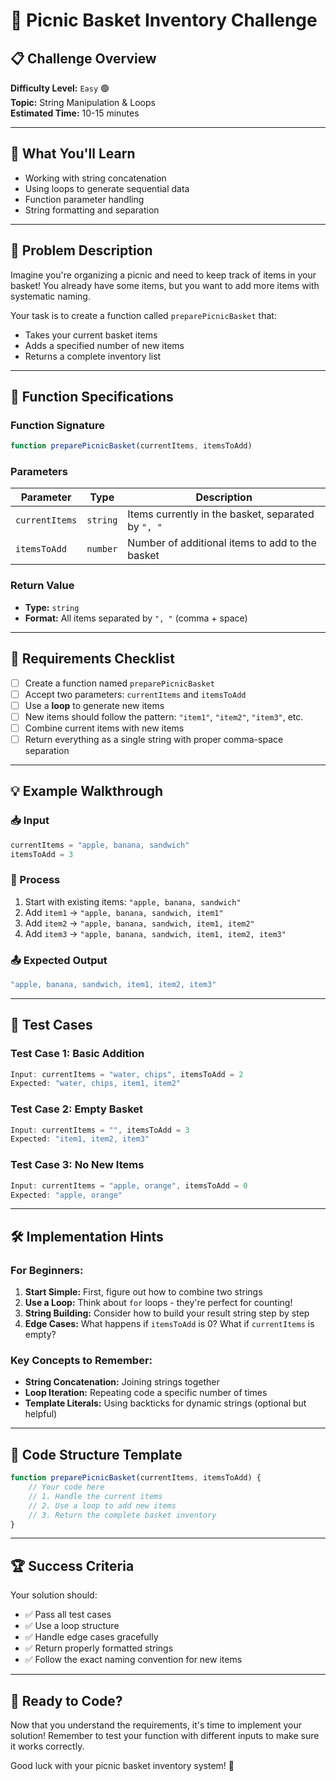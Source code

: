 # 🧺 Picnic Basket Inventory Challenge

## 📋 Challenge Overview
**Difficulty Level:** `Easy` 🟢  
**Topic:** String Manipulation & Loops  
**Estimated Time:** 10-15 minutes

---

## 🎯 What You'll Learn
- Working with string concatenation
- Using loops to generate sequential data
- Function parameter handling
- String formatting and separation

---

## 📝 Problem Description

Imagine you're organizing a picnic and need to keep track of items in your basket! You already have some items, but you want to add more items with systematic naming.

Your task is to create a function called `preparePicnicBasket` that:
- Takes your current basket items
- Adds a specified number of new items
- Returns a complete inventory list

---

## 🔧 Function Specifications

### Function Signature
```javascript
function preparePicnicBasket(currentItems, itemsToAdd)
```

### Parameters
| Parameter | Type | Description |
|-----------|------|-------------|
| `currentItems` | `string` | Items currently in the basket, separated by `", "` |
| `itemsToAdd` | `number` | Number of additional items to add to the basket |

### Return Value
- **Type:** `string`
- **Format:** All items separated by `", "` (comma + space)

---

## 🎯 Requirements Checklist

- [ ] Create a function named `preparePicnicBasket`
- [ ] Accept two parameters: `currentItems` and `itemsToAdd`
- [ ] Use a **loop** to generate new items
- [ ] New items should follow the pattern: `"item1"`, `"item2"`, `"item3"`, etc.
- [ ] Combine current items with new items
- [ ] Return everything as a single string with proper comma-space separation

---

## 💡 Example Walkthrough

### 📥 Input
```javascript
currentItems = "apple, banana, sandwich"
itemsToAdd = 3
```

### 🔄 Process
1. Start with existing items: `"apple, banana, sandwich"`
2. Add `item1` → `"apple, banana, sandwich, item1"`
3. Add `item2` → `"apple, banana, sandwich, item1, item2"`
4. Add `item3` → `"apple, banana, sandwich, item1, item2, item3"`

### 📤 Expected Output
```javascript
"apple, banana, sandwich, item1, item2, item3"
```

---

## 🧪 Test Cases

### Test Case 1: Basic Addition
```javascript
Input: currentItems = "water, chips", itemsToAdd = 2
Expected: "water, chips, item1, item2"
```

### Test Case 2: Empty Basket
```javascript
Input: currentItems = "", itemsToAdd = 3
Expected: "item1, item2, item3"
```

### Test Case 3: No New Items
```javascript
Input: currentItems = "apple, orange", itemsToAdd = 0
Expected: "apple, orange"
```

---

## 🛠️ Implementation Hints

### For Beginners:
1. **Start Simple:** First, figure out how to combine two strings
2. **Use a Loop:** Think about `for` loops - they're perfect for counting!
3. **String Building:** Consider how to build your result string step by step
4. **Edge Cases:** What happens if `itemsToAdd` is 0? What if `currentItems` is empty?

### Key Concepts to Remember:
- **String Concatenation:** Joining strings together
- **Loop Iteration:** Repeating code a specific number of times
- **Template Literals:** Using backticks for dynamic strings (optional but helpful)

---

## 🎨 Code Structure Template

```javascript
function preparePicnicBasket(currentItems, itemsToAdd) {
    // Your code here
    // 1. Handle the current items
    // 2. Use a loop to add new items
    // 3. Return the complete basket inventory
}
```

---

## 🏆 Success Criteria

Your solution should:
- ✅ Pass all test cases
- ✅ Use a loop structure
- ✅ Handle edge cases gracefully
- ✅ Return properly formatted strings
- ✅ Follow the exact naming convention for new items

---

## 🚀 Ready to Code?

Now that you understand the requirements, it's time to implement your solution! Remember to test your function with different inputs to make sure it works correctly.

Good luck with your picnic basket inventory system! 🎉
